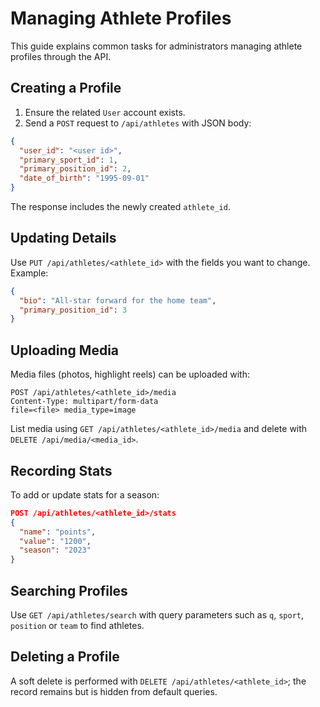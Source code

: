 # Managing Athlete Profiles

This guide explains common tasks for administrators managing athlete profiles through the API.

## Creating a Profile

1. Ensure the related `User` account exists.
2. Send a `POST` request to `/api/athletes` with JSON body:

```json
{
  "user_id": "<user id>",
  "primary_sport_id": 1,
  "primary_position_id": 2,
  "date_of_birth": "1995-09-01"
}
```

The response includes the newly created `athlete_id`.

## Updating Details

Use `PUT /api/athletes/<athlete_id>` with the fields you want to change. Example:

```json
{
  "bio": "All‑star forward for the home team",
  "primary_position_id": 3
}
```

## Uploading Media

Media files (photos, highlight reels) can be uploaded with:

```
POST /api/athletes/<athlete_id>/media
Content-Type: multipart/form-data
file=<file> media_type=image
```

List media using `GET /api/athletes/<athlete_id>/media` and delete with `DELETE /api/media/<media_id>`.

## Recording Stats

To add or update stats for a season:

```json
POST /api/athletes/<athlete_id>/stats
{
  "name": "points",
  "value": "1200",
  "season": "2023"
}
```

## Searching Profiles

Use `GET /api/athletes/search` with query parameters such as `q`, `sport`, `position` or `team` to find athletes.

## Deleting a Profile

A soft delete is performed with `DELETE /api/athletes/<athlete_id>`; the record remains but is hidden from default queries.

